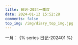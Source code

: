 ```yaml
---
title: 日记-2024一季度
date: 2024-01-13 15:52:28
comments: false
top_img: /img/diary_top_img.jpg
---
```

一月：
{% series 日记-202401 %}

